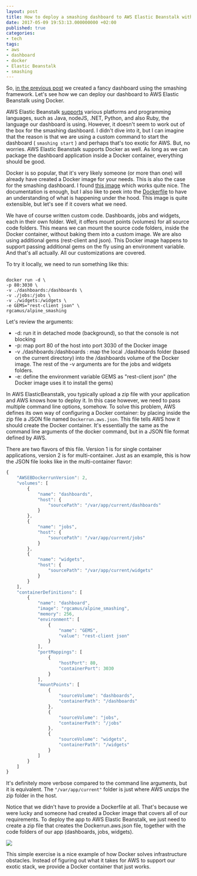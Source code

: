 ```yaml
---
layout: post
title: How to deploy a smashing dashboard to AWS Elastic Beanstalk with Docker
date: 2017-05-09 19:53:13.000000000 +02:00
published: true
categories:
- tech
tags:
- aws
- dashboard
- docker
- Elastic Beanstalk
- smashing
---
```


So, <a href="{{ site.baseurl }}/2017/05/08/how-to-build-a-smashing-dashboard.html">in the previous post</a> we created a fancy dashboard using the smashing framework. Let's see how we can deploy our dashboard to AWS Elastic Beanstalk using Docker.

<!--more-->

AWS Elastic Beanstalk <a href="https://aws.amazon.com/elasticbeanstalk/faqs/" target="_blank" rel="noopener noreferrer">supports</a> various platforms and programming languages, such as Java, nodeJS, .NET, Python, and also Ruby, the language our dashboard is using. However, it doesn't seem to work out of the box for the smashing dashboard. I didn't dive into it, but I can imagine that the reason is that we are using a custom command to start the dashboard ( <code>smashing start</code> ) and perhaps that's too exotic for AWS. But, no worries. AWS Elastic Beanstalk supports Docker as well. As long as we can package the dashboard application inside a Docker container, everything should be good.

Docker is so popular, that it's very likely someone (or more than one) will already have created a Docker image for your needs. This is also the case for the smashing dashboard. I found <a href="https://hub.docker.com/r/rgcamus/alpine_smashing/" target="_blank" rel="noopener noreferrer">this image</a> which works quite nice. The documentation is enough, but I also like to peek into the <a href="https://github.com/rgcamus/dockerfile-alpine_smashing/blob/master/Dockerfile" target="_blank" rel="noopener noreferrer">Dockerfile</a> to have an understanding of what is happening under the hood. This image is quite extensible, but let's see if it covers what we need.

We have of course written custom code. Dashboards, jobs and widgets, each in their own folder. Well, it offers mount points (volumes) for all source code folders. This means we can mount the source code folders, inside the Docker container, without baking them into a custom image. We are also using additional gems (rest-client and json). This Docker image happens to support passing additional gems on the fly using an environment variable. And that's all actually. All our customizations are covered.

To try it locally, we need to run something like this:

```

docker run -d \
-p 80:3030 \
-v ./dashboards:/dashboards \
-v ./jobs:/jobs \
-v ./widgets:/widgets \
-e GEMS="rest-client json" \
rgcamus/alpine_smashing

```

Let's review the arguments:
<ul>
<li>-d: run it in detached mode (background), so that the console is not blocking</li>
<li>-p: map port 80 of the host into port 3030 of the Docker image</li>
<li>-v ./dashboards:/dashboards : map the local ./dashboards folder (based on the current directory) into the /dashboards volume of the Docker image. The rest of the -v arguments are for the jobs and widgets folders.</li>
<li>-e: define the environment variable GEMS as "rest-client json" (the Docker image uses it to install the gems)</li>
</ul>

In AWS ElasticBeanstalk, you typically upload a zip file with your application and AWS knows how to deploy it. In this case however, we need to pass multiple command line options, somehow. To solve this problem, AWS defines its own way of configuring a Docker container: by placing inside the zip file a JSON file named <code>Dockerrun.aws.json</code>. This file tells AWS how it should create the Docker container. It's essentially the same as the command line arguments of the docker command, but in a JSON file format defined by AWS.

There are two flavors of this file. Version 1 is for single container applications, version 2 is for multi-container. Just as an example, this is how the JSON file looks like in the multi-container flavor:

```javascript
{
	"AWSEBDockerrunVersion": 2,
	"volumes": [
		{
			"name": "dashboards",
			"host": {
				"sourcePath": "/var/app/current/dashboards"
			}
		},
		{
			"name": "jobs",
			"host": {
				"sourcePath": "/var/app/current/jobs"
			}
		},
		{
			"name": "widgets",
			"host": {
				"sourcePath": "/var/app/current/widgets"
			}
		}
	],
	"containerDefinitions": [
		{
			"name": "dashboard",
			"image": "rgcamus/alpine_smashing",
			"memory": 256,
			"environment": [
				{
					"name": "GEMS",
					"value": "rest-client json"
				}
			],
			"portMappings": [
				{
					"hostPort": 80,
					"containerPort": 3030
				}
			],
			"mountPoints": [
				{
					"sourceVolume": "dashboards",
					"containerPath": "/dashboards"
				},
				{
					"sourceVolume": "jobs",
					"containerPath": "/jobs"
				},
				{
					"sourceVolume": "widgets",
					"containerPath": "/widgets"
				}
			]
		}
	]
}
```

It's definitely more verbose compared to the command line arguments, but it is equivalent. The <code>"/var/app/current"</code> folder is just where AWS unzips the zip folder in the host.

Notice that we didn't have to provide a Dockerfile at all. That's because we were lucky and someone had created a Docker image that covers all of our requirements. To deploy the app to AWS Elastic Beanstalk, we just need to create a zip file that creates the Dockerrun.aws.json file, together with the code folders of our app (dashboards, jobs, widgets).

<img src="{{ site.baseurl }}/assets/2017/05/09/21_39_13-dashboard2-env-dashboard-e2808e-microsoft-edge.png" />

This simple exercise is a nice example of how Docker solves infrastructure obstacles. Instead of figuring out what it takes for AWS to support our exotic stack, we provide a Docker container that just works.
